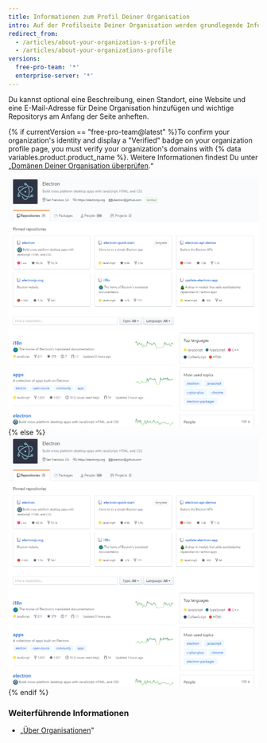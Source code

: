 ```yaml
---
title: Informationen zum Profil Deiner Organisation
intro: Auf der Profilseite Deiner Organisation werden grundlegende Informationen zu Deiner Organisation angezeigt.
redirect_from:
  - /articles/about-your-organization-s-profile
  - /articles/about-your-organizations-profile
versions:
  free-pro-team: '*'
  enterprise-server: '*'
---
```


Du kannst optional eine Beschreibung, einen Standort, eine Website und eine E-Mail-Adresse für Deine Organisation hinzufügen und wichtige Repositorys am Anfang der Seite anheften.

{% if currentVersion == "free-pro-team@latest" %}To confirm your organization's identity and display a "Verified" badge on your organization profile page, you must verify your organization's domains with {% data variables.product.product_name %}. Weitere Informationen findest Du unter „[Domänen Deiner Organisation überprüfen](/github/setting-up-and-managing-organizations-and-teams/verifying-your-organizations-domain).“

![Beispiel einer verifizierten Profilseite einer Organisation](/assets/images/help/profile/org_profile_verified.png)
{% else %}
![Beispiel einer Profilseite einer Organisation](/assets/images/help/profile/org_profile.png)
{% endif %}

### Weiterführende Informationen

- „[Über Organisationen](/github/setting-up-and-managing-organizations-and-teams/about-organizations)"
